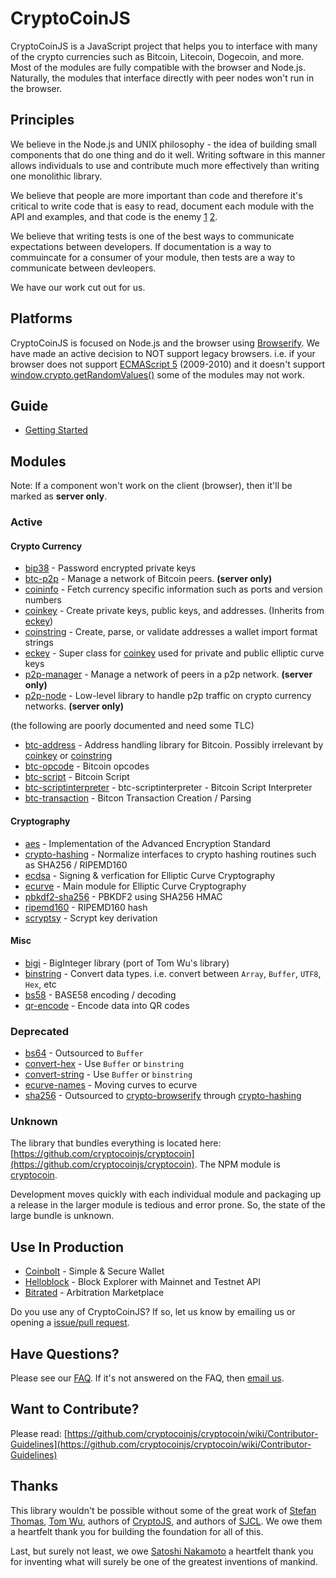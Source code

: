CryptoCoinJS
============

CryptoCoinJS is a JavaScript project that helps you to interface with many of the crypto currencies such as Bitcoin, Litecoin, Dogecoin, and more. Most of the modules are fully compatible with the browser and Node.js. Naturally, the modules that interface directly with peer nodes won't run in the browser.


Principles
----------

We believe in the Node.js and UNIX philosophy - the idea of building small components that do one thing and do it well. Writing software in this manner allows individuals to use and contribute much more effectively than writing one monolithic library.

We believe that people are more important than code and therefore it's critical to write code that is easy to read, document each module with the API and examples, and that code is the enemy [1](http://blog.codinghorror.com/the-best-code-is-no-code-at-all/) [2](http://blog.codinghorror.com/size-is-the-enemy/).

We believe that writing tests is one of the best ways to communicate expectations between developers. If documentation is a way to commuincate for a consumer of your module, then tests are a way to communicate between devleopers.

We have our work cut out for us.



Platforms
---------

CryptoCoinJS is focused on Node.js and the browser using [Browserify](https://github.com/substack/node-browserify). We have made an active decision to NOT support legacy browsers. i.e. if your browser does not support [ECMAScript 5](http://en.wikipedia.org/wiki/ECMAScript) (2009-2010) and it doesn't support [window.crypto.getRandomValues()](https://developer.mozilla.org/en-US/docs/Web/API/window.crypto.getRandomValues) some of the modules may not work.



Guide
-----
* [Getting Started](guide/getting-started)


Modules
-------

Note: If a component won't work on the client (browser), then it'll be marked as **server only**.

### Active

#### Crypto Currency

* [bip38](modules/currency/bip38) - Password encrypted private keys
* [btc-p2p](modules/currency/btc-p2p) - Manage a network of Bitcoin peers. **(server only)**
* [coininfo](modules/currency/coininfo) - Fetch currency specific information such as ports and version numbers
* [coinkey](modules/currency/coinkey) - Create private keys, public keys, and addresses. (Inherits from [eckey](modules/currency/eckey.md))
* [coinstring](modules/currency/coinstring) - Create, parse, or validate addresses a wallet import format strings
* [eckey](modules/currency/eckey) - Super class for [coinkey](modules/currency/coinkey) used for private and public elliptic curve keys
* [p2p-manager](modules/currency/p2p-node) - Manage a network of peers in a p2p network. **(server only)**
* [p2p-node](modules/currency/p2p-node) - Low-level library to handle p2p traffic on crypto currency networks. **(server only)**

(the following are poorly documented and need some TLC)

* [btc-address](modules/currency/btc-address) - Address handling library for Bitcoin. Possibly irrelevant by [coinkey](modules/currency/coinkey) or [coinstring](modules/currency/coinstring)
* [btc-opcode](modules/currency/btc-opcode) - Bitcoin opcodes
* [btc-script](modules/currency/btc-script) - Bitcoin Script
* [btc-scriptinterpreter](modules/currency/btc-scriptinterpreter) - btc-scriptinterpreter - Bitcoin Script Interpreter
* [btc-transaction](modules/currency/btc-transaction) - Bitcon Transaction Creation / Parsing

#### Cryptography

* [aes](modules/crypto/aes.md) - Implementation of the Advanced Encryption Standard
* [crypto-hashing](modules/crypto/crypto-hashing) - Normalize interfaces to crypto hashing routines such as SHA256 / RIPEMD160
* [ecdsa](modules/crypto/ecdsa.md) - Signing & verfication for Elliptic Curve Cryptography
* [ecurve](modules/crypto/ecurve) - Main module for Elliptic Curve Cryptography
* [pbkdf2-sha256](modules/crypto/pbkdf2-sha256) - PBKDF2 using SHA256 HMAC
* [ripemd160](modules/crypto/ripemd160) - RIPEMD160 hash
* [scryptsy](modules/crypto/scrypt) - Scrypt key derivation



#### Misc

* [bigi](modules/misc/bigi) - BigInteger library (port of Tom Wu's library)
* [binstring](modules/misc/binstring) - Convert data types. i.e. convert between `Array`, `Buffer`, `UTF8`, `Hex`, etc
* [bs58](modules/misc/bs58) - BASE58 encoding / decoding
* [qr-encode](modules/misc/qr-encode) - Encode data into QR codes 



### Deprecated

* [bs64](https://github.com/cryptocoinjs/bs64) - Outsourced to `Buffer`
* [convert-hex](https://github.com/cryptocoinjs/convert-hex) - Use `Buffer` or `binstring`
* [convert-string](https://github.com/cryptocoinjs/convert-string) - Use `Buffer` or `binstring`
* [ecurve-names](https://github.com/cryptocoinjs/ecurve-names) - Moving curves to ecurve
* [sha256](https://github.com/cryptocoinjs/sha256) - Outsourced to [crypto-browserify][crypto-browserify] through [crypto-hashing](modules/crypto/crypto-hashing)


### Unknown

The library that bundles everything is located here: [https://github.com/cryptocoinjs/cryptocoin](https://github.com/cryptocoinjs/cryptocoin). The NPM module is [cryptocoin](https://www.npmjs.org/package/cryptocoin).

Development moves quickly with each individual module and packaging up a release in the larger module is tedious and error prone. So, the state of the large bundle is unknown. 



Use In Production
-----------------

* [Coinbolt](https://www.coinbolt.com) - Simple & Secure Wallet
* [Helloblock](https://helloblock.io) - Block Explorer with Mainnet and Testnet API
* [Bitrated](https://www.bitrated.com) - Arbitration Marketplace

Do you use any of CryptoCoinJS? If so, let us know by emailing us or opening a [issue/pull request](https://github.com/cryptocoinjs/cryptocoinjs.com/issues).



Have Questions?
---------------

Please see our [FAQ](./faq). If it's not answered on the FAQ, then [email us](./team).



Want to Contribute?
-------------------

Please read: [https://github.com/cryptocoinjs/cryptocoin/wiki/Contributor-Guidelines](https://github.com/cryptocoinjs/cryptocoin/wiki/Contributor-Guidelines)



Thanks
------

This library wouldn't be possible without some of the great work of [Stefan Thomas](https://github.com/justmoon), [Tom Wu](http://www-cs-students.stanford.edu/~tjw/), authors of [CryptoJS](https://code.google.com/p/crypto-js/), and authors of [SJCL](https://github.com/bitwiseshiftleft/sjcl/graphs/contributors). We owe them a heartfelt thank you for building the foundation for all of this.

Last, but surely not least, we owe [Satoshi Nakamoto](http://en.wikipedia.org/wiki/Satoshi_Nakamoto) a heartfelt thank you for inventing what will surely be one of the greatest inventions of mankind.


[crypto-browserify]: https://github.com/dominictarr/crypto-browserify


